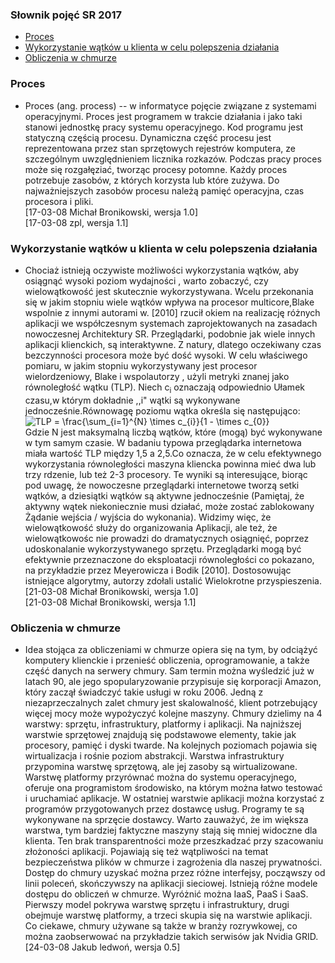

### Słownik pojęć SR 2017

* [Proces](#proces)
* [Wykorzystanie wątków u klienta w celu polepszenia działania](#wykorzystanie-wątków-u-klienta-w-celu-polepszenia-działania)
* [Obliczenia w chmurze](#obliczenia-w-chmurze)


### Proces

* Proces (ang. process) -- w informatyce pojęcie związane z systemami operacyjnymi. Proces jest programem w trakcie działania  i jako taki stanowi jednostkę pracy systemu operacyjnego. Kod programu jest statyczną częścią procesu. Dynamiczna część procesu jest reprezentowana przez stan sprzętowych rejestrów komputera, ze szczególnym uwzględnieniem licznika rozkazów. Podczas pracy proces może się rozgałęziać, tworząc  procesy potomne. Każdy proces potrzebuje zasobów, z których korzysta lub które zużywa. Do najważniejszych zasobów procesu należą pamięć operacyjna, czas procesora i pliki.<br />
[17-03-08 Michał Bronikowski, wersja 1.0]<br />
[17-03-08 zpl, wersja 1.1]<br />



### Wykorzystanie wątków u klienta w celu polepszenia działania
* Chociaż istnieją oczywiste możliwości wykorzystania wątków, aby osiągnąć wysoki poziom wydajności , warto zobaczyć, czy wielowątkowość jest skutecznie wykorzystywana. Wcelu przekonania się w jakim stopniu wiele wątków wpływa na procesor multicore,Blake  wspolnie z innymi autorami w. [2010] rzucił okiem na realizację różnych aplikacji we współczesnym systemach zaprojektowanych na zasadach nowoczesnej Architektury SR. Przeglądarki, podobnie jak wiele innych aplikacji klienckich, są interaktywne. Z natury, dlatego oczekiwany czas bezczynności procesora może być dość wysoki. W celu właściwego pomiaru, w jakim stopniu wykorzystywany jest procesor wielordzeniowy, Blake i wspolautorzy , użyli metryki znanej jako równoległość wątku (TLP). Niech c<sub>i</sub> oznaczają  odpowiednio Ułamek czasu,w którym dokładnie ,,i" wątki są wykonywane jednocześnie.Równowagę poziomu wątka określa się następująco:<br />
<img src="https://latex.codecogs.com/gif.latex?TLP&space;=&space;\frac{\sum_{i=1}^{N}&space;\times&space;c_{i}}{1&space;-&space;\times&space;c_{0}}" title="TLP = \frac{\sum_{i=1}^{N} \times c_{i}}{1 - \times c_{0}}" /></a>  <br />
Gdzie N jest maksymalną liczbą wątków, które (mogą) być  wykonywane w tym samym czasie. W badaniu typowa przeglądarka internetowa miała wartość TLP między 1,5 a 2,5.Co oznacza, że w celu efektywnego wykorzystania równoległości maszyna kliencka powinna mieć dwa lub trzy rdzenie, lub też 2-3 procesory. Te wyniki są interesujące, biorąc pod uwagę, że nowoczesne przeglądarki internetowe tworzą setki wątków, a dziesiątki wątków są aktywne jednocześnie (Pamiętaj, że aktywny wątek niekoniecznie musi działać, może zostać zablokowany Żądanie wejścia / wyjścia do wykonania). Widzimy więc, że wielowątkowość służy do organizowania Aplikacji, ale też, że wielowątkowośc nie prowadzi do dramatycznych osiągnięć, poprzez udoskonalanie  wykorzystywanego sprzętu. Przeglądarki mogą być efektywnie przeznaczone do eksploatacji równoległości co  pokazano, na przykładzie przez Meyerowicza i Bodik [2010]. Dostosowując istniejące algorytmy, autorzy zdołali ustalić
Wielokrotne przyspieszenia.<br />
[21-03-08 Michał Bronikowski, wersja 1.0]<br />
[21-03-08 Michał Bronikowski, wersja 1.1]<br />



### Obliczenia w chmurze
* Idea stojąca za obliczeniami w chmurze opiera się na tym, by odciążyć komputery klienckie i przenieść obliczenia, oprogramowanie, a także część danych na serwery chmury. Sam termin można wyśledzić już w latach 90, ale jego spopularyzowanie przypisuje się korporacji Amazon, który zaczął świadczyć takie usługi w roku 2006.  Jedną z niezaprzeczalnych zalet chmury jest skalowalność, klient potrzebujący więcej mocy może wypożyczyć kolejne maszyny. Chmury dzielimy na 4 warstwy: sprzętu, infrastruktury, platformy i aplikacji. Na najniższej warstwie sprzętowej znajdują się podstawowe elementy, takie jak procesory, pamięć i dyski twarde. Na kolejnych poziomach pojawia się wirtualizacja i rośnie poziom abstrakcji. Warstwa infrastruktury przypomina warstwę sprzętową, ale jej zasoby są wirtualizowane. Warstwę platformy przyrównać można do systemu operacyjnego, oferuje ona programistom środowisko, na którym można łatwo testować i uruchamiać aplikacje. W ostatniej warstwie aplikacji można korzystać z programów przygotowanych przez dostawcę usług. Programy te są wykonywane na sprzęcie dostawcy. Warto zauważyć, że im większa warstwa, tym bardziej faktyczne maszyny stają się mniej widoczne dla klienta. Ten brak transparentności może przeszkadzać przy szacowaniu złożoności aplikacji. Pojawiają się też wątpliwości na temat bezpieczeństwa plików w chmurze i zagrożenia dla naszej prywatności. Dostęp do chmury uzyskać można przez różne interfejsy, począwszy od linii poleceń, skończywszy na aplikacji sieciowej. Istnieją różne modele dostępu do obliczeń w chmurze. Wyróżnić można IaaS, PaaS i SaaS. Pierwszy model pokrywa warstwę sprzętu i infrastruktury, drugi obejmuje warstwę platformy, a trzeci skupia się na warstwie aplikacji. Co ciekawe, chmury używane są także w branży rozrywkowej, co można zaobserwować na przykładzie takich serwisów jak  Nvidia GRID. <br />
[24-03-08 Jakub ledwoń, wersja 0.5]<br />
